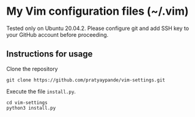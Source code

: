 # My Vim configuration files (~/.vim)

Tested only on Ubuntu 20.04.2. Please configure git and add SSH key to your GitHub account before proceeding.

## Instructions for usage

Clone the repository

```
git clone https://github.com/pratyaypande/vim-settings.git
```
Execute the file `install.py`.
```
cd vim-settings
python3 install.py
```
